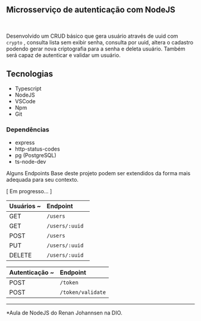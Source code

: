 ## Microsserviço de autenticação com NodeJS

<br/>

Desenvolvido um CRUD básico que gera usuário através de uuid com `crypto` , consulta lista sem exibir senha, consulta por uuid, altera o cadastro podendo gerar nova criptografia para a senha e deleta usuário. Também será capaz de autenticar e validar um usuário.

## Tecnologias

- Typescript
- NodeJS
- VSCode
- Npm
- Git

### Dependências

- express
- http-status-codes
- pg (PostgreSQL)
- ts-node-dev

Alguns Endpoints Base deste projeto podem ser extendidos da forma mais adequada para seu contexto.

[ Em progresso... ]

| Usuários ~ | Endpoint        |
| :--------- | :-------------- |
| GET        | `/users `       |
| GET        | `/users/:uuid ` |
| POST       | `/users`        |
| PUT        | `/users/:uuid`  |
| DELETE     | `/users/:uuid`  |

| Autenticação ~ | Endpoint          |
| :------------- | :---------------- |
| POST           | `/token`          |
| POST           | `/token/validate` |

---

\*Aula de NodeJS do Renan Johannsen na DIO.
